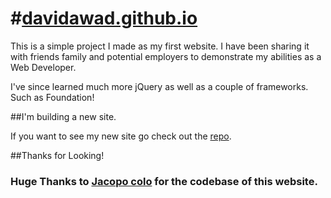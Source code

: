 #[davidawad.github.io](davidawad.github.io)
===================


This is a simple project I made as my first website. I have been sharing it with friends family and potential employers to demonstrate my abilities as a Web Developer.

I've since learned much more jQuery as well as a couple of frameworks. Such as Foundation! 


##I'm building a new site.

If you want to see my new site go check out the [repo](https://github.com/DavidAwad/NewSite). 

##Thanks for Looking!

### Huge Thanks to [Jacopo colo](https://github.com/jacopocolo) for the codebase of this website.
